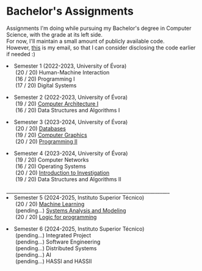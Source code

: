 # Bachelor's Assignments
Assignments I'm doing while pursuing my Bachelor's degree in Computer Science, with the grade at its left side.<br />
For now, I'll maintain a small amount of publicly available code. <br /> 
However, <a href="mailto:contact@axelamc.com">this</a>
is my email, so that I can consider disclosing the code earlier if needed :) <br />

<!-- TABLE OF CONTENTS -->
  <li>
    Semester 1 (2022-2023, University of Évora)
    <ul>
        (20 / 20) Human-Machine Interaction <br />
        (16 / 20) Programming I <br />
        (17 / 20) Digital Systems <br />
    </ul>
  </li>
  <li>
    Semester 2 (2022-2023, University of Évora)
    <ul>
        (19 / 20) <a href="./02_Computer-Architecture-I/">Computer Architecture I</a><br />
        (16 / 20) Data Structures and Algorithms I <br />
    </ul> 
  </li>
  <li>
    Semester 3 (2023-2024, University of Évora)
    <ul>
        (20 / 20) <a href="./03_Databases/">Databases</a><br />
        (19 / 20) <a href="./03_Computer-Graphics/">Computer Graphics</a><br/>
        (20 / 20) <a href="./03_Programming_II/">Programming II</a> <br />
    </ul>
  </li>
  <li>
    Semester 4 (2023-2024, University of Évora)
    <ul>
        (19 / 20) Computer Networks <br />
        (16 / 20) Operating Systems <br />
        (20 / 20) <a href="./04_Introduction-to-Investigation/">Introduction to Investigation</a><br />
        (19 / 20) Data Structures and Algorithms II <br />
    </ul>
  </li>
___________________________________________________________________
  <li>
    Semester 5 (2024-2025, Instituto Superior Técnico)
    <ul>
        (20 / 20) <a href="https://github.com/axelcarapinha/IST_Machine-learning">Machine Learning<a/><br />
        (pending...) <a href="https://github.com/axelcarapinha/IST_AMS">Systems Analysis and Modeling<a/> <br />
        (20 / 20) <a href="https://github.com/axelcarapinha/IST_LP">Logic for programming<a/> <br />
    </ul>
  </li>
  <li>
    Semester 6 (2024-2025, Instituto Superior Técnico)
    <ul>
        (pending...) Integrated Project <br />
        (pending...) Software Engineering <br />
        (pending...) Distributed Systems <br />
        (pending...) AI <br />
        (pending...) HASSI and HASSII <br />
    </ul>
  </li>

[^1]: University of Évora <br/>
[^2]: Data Structures and Algorithms <br/>
[^3]: Instituto Superior Técnico

